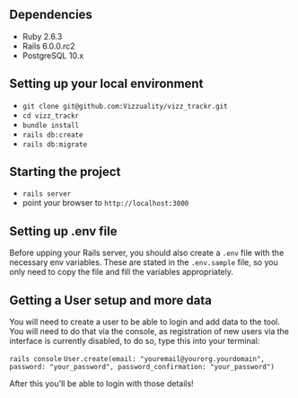 ## Dependencies

- Ruby 2.6.3
- Rails 6.0.0.rc2
- PostgreSQL 10.x

## Setting up your local environment

- `git clone git@github.com:Vizzuality/vizz_trackr.git`
- `cd vizz_trackr`
- `bundle install`
- `rails db:create`
- `rails db:migrate`

## Starting the project

- `rails server`
- point your browser to `http://localhost:3000`

## Setting up .env file

Before upping your Rails server, you should also create a `.env` file with the necessary env variables. These are stated in the `.env.sample` file, so you only need to copy the file and fill the variables appropriately.

## Getting a User setup and more data

You will need to create a user to be able to login and add data to the tool.
You will need to do that via the console, as registration of new users via the interface
is currently disabled, to do so, type this into your terminal:

`rails console`
`User.create(email: "youremail@yourorg.yourdomain", password: "your_password", password_confirmation: "your_password")`

After this you'll be able to login with those details!

